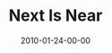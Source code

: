 ---
layout: message
category: message
series: "Next"
title: "Next Is Near"
date: 2010-01-24-00-00
message_id: 598
---